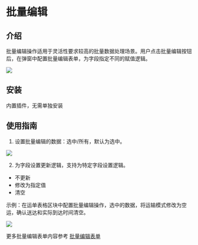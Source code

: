 # 批量编辑

## 介绍

批量编辑操作适用于灵活性要求较高的批量数据处理场景。用户点击批量编辑按钮后，在弹窗中配置批量编辑表单，为字段指定不同的赋值逻辑。

![](https://static-docs.nocobase.com/70e1fb4122f56fc340405b16d229bd60.png)

## 安装

内置插件，无需单独安装
## 使用指南

1. 设置批量编辑的数据：选中/所有，默认为选中。

![](https://static-docs.nocobase.com/c158538d86397bd48fdaed606b647166.png)

2. 为字段设置更新逻辑，支持为特定字段设置逻辑。

- 不更新
- 修改为指定值
- 清空

示例：在运单表格区块中配置批量编辑操作，选中的数据，将运输模式修改为空运，确认送达和实际到达时间清空。

![](https://static-docs.nocobase.com/65db9e898d11b01441b7830895f4dd76.gif)

更多批量编辑表单内容参考 [批量编辑表单](/handbook/ui/fields/generic/bulk-edit-form-item)